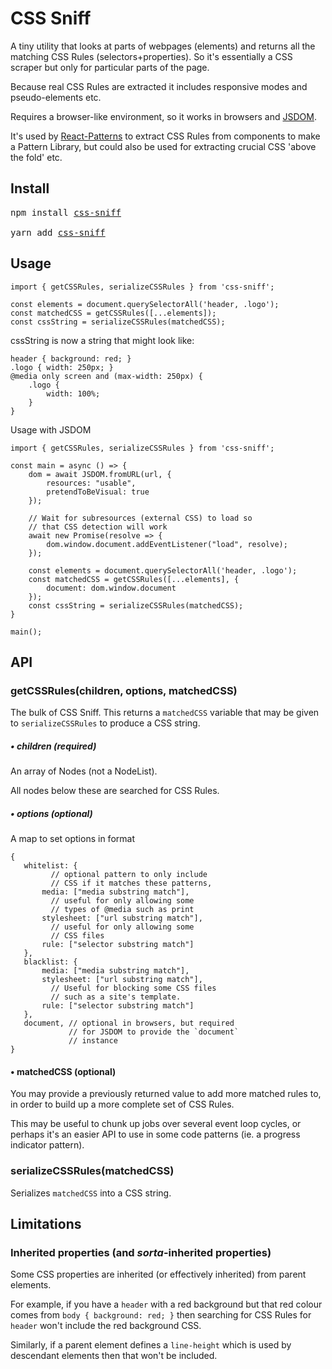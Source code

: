 # CSS Sniff

A tiny utility that looks at parts of webpages (elements) and returns all the matching CSS Rules (selectors+properties). So it's essentially a CSS scraper but only for particular parts of the page.

Because real CSS Rules are extracted it includes responsive modes and pseudo-elements etc.

Requires a browser-like environment, so it works in browsers and [JSDOM](https://www.npmjs.com/package/jsdom).

It's used by [React-Patterns](https://github.com/springload/react-patterns/) to extract CSS Rules from components to make a Pattern Library, but could also be used for extracting crucial CSS 'above the fold' etc.

## Install

<pre>
npm install <a href="https://www.npmjs.com/package/css-sniff">css-sniff</a>

yarn add <a href="https://www.npmjs.com/package/css-sniff">css-sniff</a>
</pre>

## Usage

    import { getCSSRules, serializeCSSRules } from 'css-sniff';

    const elements = document.querySelectorAll('header, .logo');
    const matchedCSS = getCSSRules([...elements]);
    const cssString = serializeCSSRules(matchedCSS);

cssString is now a string that might look like:

    header { background: red; }
    .logo { width: 250px; }
    @media only screen and (max-width: 250px) {
        .logo {
            width: 100%;
        }
    }

Usage with JSDOM

    import { getCSSRules, serializeCSSRules } from 'css-sniff';

    const main = async () => {
        dom = await JSDOM.fromURL(url, {
            resources: "usable",
            pretendToBeVisual: true
        });

        // Wait for subresources (external CSS) to load so
        // that CSS detection will work
        await new Promise(resolve => {
            dom.window.document.addEventListener("load", resolve);
        });

        const elements = document.querySelectorAll('header, .logo');
        const matchedCSS = getCSSRules([...elements], {
            document: dom.window.document
        });
        const cssString = serializeCSSRules(matchedCSS);
    }

    main();

## API

### getCSSRules(children, options, matchedCSS)

The bulk of CSS Sniff. This returns a `matchedCSS` variable that may be given to `serializeCSSRules` to produce a CSS string.

##### • children (required)

An array of Nodes (not a NodeList).

All nodes below these are searched for CSS Rules.

##### • options (optional)

A map to set options in format

    {
       whitelist: {
             // optional pattern to only include
             // CSS if it matches these patterns,
           media: ["media substring match"],
             // useful for only allowing some
             // types of @media such as print
           stylesheet: ["url substring match"],
             // useful for only allowing some
             // CSS files
           rule: ["selector substring match"]
       },
       blacklist: {
           media: ["media substring match"],
           stylesheet: ["url substring match"],
             // Useful for blocking some CSS files
             // such as a site's template.
           rule: ["selector substring match"]
       },
       document, // optional in browsers, but required
                 // for JSDOM to provide the `document`
                 // instance
    }

#### • matchedCSS (optional)

You may provide a previously returned value to add more matched rules to, in order to build up a more complete set of CSS Rules.

This may be useful to chunk up jobs over several event loop cycles, or perhaps it's an easier API to use in some code patterns (ie. a progress indicator pattern).

### serializeCSSRules(matchedCSS)

Serializes `matchedCSS` into a CSS string.

## Limitations

### Inherited properties (and _sorta_-inherited properties)

Some CSS properties are inherited (or effectively inherited) from parent elements.

For example, if you have a `header` with a red background but that red colour comes from `body { background: red; }` then searching for CSS Rules for `header` won't include the red background CSS.

Similarly, if a parent element defines a `line-height` which is used by descendant elements then that won't be included.
